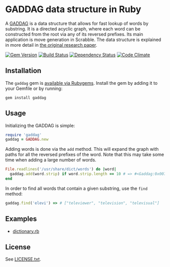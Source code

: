 # GADDAG data structure in Ruby

A [GADDAG](http://en.wikipedia.org/wiki/GADDAG) is a data structure that
allows for fast lookup of words by substring. It is a directed acyclic graph, where
each word can be constructed from the root via any of its reversed prefixes. Its main application
is move generation in Scrabble. The data structure is explained in more detail in
[the original research paper](http://www.ericsink.com/downloads/faster-scrabble-gordon.pdf).

[![Gem Version](https://badge.fury.io/rb/gaddag.svg)](https://rubygems.org/gems/gaddag)
[![Build Status](http://img.shields.io/travis/thomasbrus/gaddag/master.svg)](http://travis-ci.org/thomasbrus/gaddag?branch=master)
[![Dependency Status](http://img.shields.io/gemnasium/thomasbrus/gaddag.svg)](https://gemnasium.com/thomasbrus/gaddag)
[![Code Climate](http://img.shields.io/codeclimate/github/thomasbrus/gaddag.svg)](https://codeclimate.com/github/thomasbrus/gaddag)

## Installation

The `gaddag` gem is [available via Rubygems](https://rubygems.org/gems/gaddag).
Install the gem by adding it to your Gemfile or by running:

    gem install gaddag

## Usage

Initializing the GADDAG is simple:

```ruby
require 'gaddag'
gaddag = GADDAG.new
```

Adding words is done via the `add` method. This will expand the graph with paths for all
the reversed prefixes of the word. Note that this may take some time when adding
a large number of words.

```ruby
File.readlines('/usr/share/dict/words') do |word|
  gaddag.add(word.strip) if word.strip.length == 10 # => #<Gaddag:0x007fc6c24367b0 ... >
end
```

In order to find all words that contain a given substring, use the `find` method:

```ruby
gaddag.find('elevi') => # ["televiewer", "television", "televisual"]
```

## Examples

- [dictionary.rb](examples/dictionary.rb)

## License

See [LICENSE.txt](LICENSE.txt).
